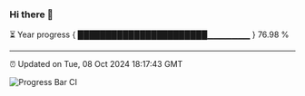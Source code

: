 ### Hi there 👋

⏳ Year progress { ███████████████████████▁▁▁▁▁▁▁ } 76.98 %

---

⏰ Updated on Tue, 08 Oct 2024 18:17:43 GMT

![Progress Bar CI](https://github.com/liununu/liununu/workflows/Progress%20Bar%20CI/badge.svg)
